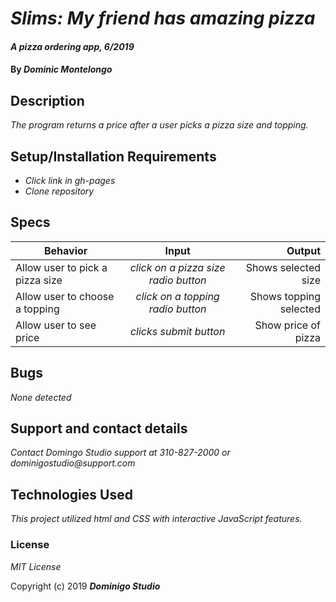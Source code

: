 # _Slims: My friend has amazing pizza_

#### _A pizza ordering app, 6/2019_

#### By _**Dominic Montelongo**_

## Description

_The program returns a price after a user picks a pizza size and topping._

## Setup/Installation Requirements

* _Click link in gh-pages_
* _Clone repository_


## Specs

| Behavior | Input | Output |
| ------------- |:-------------:| -----:|
| Allow user to pick a pizza size | *click on a pizza size radio button* | Shows selected size |
| Allow user to choose a topping | *click on a topping radio button* | Shows topping selected |
| Allow user to see price | *clicks submit button* | Show price of pizza |

## Bugs

_None detected_

## Support and contact details

_Contact Domingo Studio support at 310-827-2000 or dominigostudio@support.com_

## Technologies Used

_This project utilized html and CSS with interactive JavaScript features._

### License

*MIT License*

Copyright (c) 2019 **_Dominigo Studio_**
